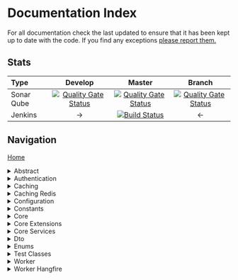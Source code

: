 # Documentation Index

For all documentation check the last updated to ensure that it has been kept up to date with the code. If you find any exceptions [please report them.](https://github.com/mrlunchbox777/StandardDot/issues/new)

## Stats

| Type | Develop | Master | Branch |
| :--- | :---: | :---: | :---: |
| Sonar Qube | [![Quality Gate Status](http://ec2-52-41-240-180.us-west-2.compute.amazonaws.com/api/project_badges/measure?project=StandardDot%3Adevelop&metric=alert_status)](http://ec2-52-41-240-180.us-west-2.compute.amazonaws.com/dashboard?id=StandardDot%3Adevelop) | [![Quality Gate Status](http://ec2-52-41-240-180.us-west-2.compute.amazonaws.com/api/project_badges/measure?project=StandardDot%3Amaster&metric=alert_status)](http://ec2-52-41-240-180.us-west-2.compute.amazonaws.com/dashboard?id=StandardDot%3Amaster) | [![Quality Gate Status](http://ec2-52-41-240-180.us-west-2.compute.amazonaws.com/api/project_badges/measure?project=StandardDot%3Abranch&metric=alert_status)](http://ec2-52-41-240-180.us-west-2.compute.amazonaws.com/dashboard?id=StandardDot%3Abranch) |
| Jenkins | -> | [![Build Status](http://ec2-34-217-32-249.us-west-2.compute.amazonaws.com:8080/buildStatus/icon?job=StandardDot)](http://ec2-34-217-32-249.us-west-2.compute.amazonaws.com:8080/job/StandardDot/buildTimeTrend) | <- |

## Navigation

[Home](/README.md)

<details><summary>Abstract</summary>
<p>

* [Abstract](/src/Abstract/README.md) - [Package](https://www.nuget.org/packages/StandardDot.Abstract/)
	* [Caching](/src/Abstract/Caching/README.md)
	* [Configuration](/src/Abstract/Configuration/README.md)
	* [Core Services](/src/Abstract/CoreServices/README.md)
	* [Data Structures](/src/Abstract/DataStructures/README.md)
	*	<details>
		<summary>Testing</summary>
		<p>

		* [Integration Tests](/src/AbstractIntegrationTests/README.md)
			* [Caching](/src/AbstractIntegrationTests/Caching/README.md)
			* [Configuration](/src/AbstractIntegrationTests/Configuration/README.md)
			* [Core Services](/src/AbstractIntegrationTests/CoreServices/README.md)
		* [Unit Tests](/src/AbstractUnitTests/README.md)
			* [Abstract Implementations](/src/AbstractUnitTests/AbstractImplementations/README.md)
			* [Abstract Objects](/src/AbstractUnitTests/AbstractObjects/README.md)
			* [Caching](/src/AbstractUnitTests/Caching/README.md)
			* [Configuration](/src/AbstractUnitTests/Configuration/README.md)
			* [Core Services](/src/AbstractUnitTests/CoreServices/README.md)
			* [Test Configuration Metadatas](/src/AbstractUnitTests/TestConfigurationMetadatas/README.md)
			* [Test Configurations](/src/AbstractUnitTests/TestConfigurations/README.md)

		</p>
		</details>
</p>
</details>

<details><summary>Authentication</summary>
<p>

* [Authentication](/src/Authentication/README.md) - [Package](https://www.nuget.org/packages/StandardDot.Authentication/)
	* [Hmac](/src/Authentication/Hmac/README.md)
	* [Jwt](/src/Jwt/README.md)
	* <details>
		<summary>Testing</summary>
		<p>

		* [Integration Tests](/src/AuthenticationIntegrationsTests/README.md)
			* [Hmac](/src/AuthenticationIntegrationsTests/Hmac/README.md)
		* [Unit Tests](/src/AuthenticationUnitTests/README.md)
			* [Hmac](/src/AuthenticationUnitTests/Hmac/README.md)
			* [Jwt](/src/AuthenticationUnitTests/Jwt/README.md)

		</p>
	  </details>
</p>
</details>

<details><summary>Caching</summary>
<p>

* [Caching](/src/Caching/README.md) - [Package](https://www.nuget.org/packages/StandardDot.Caching/)
	* <details>
		<summary>Testing</summary>
		<p>

		* [Unit Tests](/src/CachingUnitTests/README.md)

		</p>
	  </details>
</p>
</details>

<details><summary>Caching Redis</summary>
<p>

* [Caching Redis](/src/CachingRedis/README.md) - [Package](https://www.nuget.org/packages/StandardDot.Caching.Redis/)
	* [Abstract](/src/CachingRedis/Abstract/README.md)
	* [DataStructures](/src/CachingRedis/DataStructures/README.md)
	* [Dto](/src/CachingRedis/Dto/README.md)
	* [Enums](/src/CachingRedis/Enums/README.md)
	* [Providers](/src/CachingRedis/Providers/README.md)
	* [Service](/src/CachingRedis/Service/README.md)
	* <details>
		<summary>Testing</summary>
		<p>

		* [Unit Tests](/src/CachingRedisUnitTests/README.md)
			* [Configuration](/src/CachingRedisUnitTests/Configuration/README.md)
			* [Dto](/src/CachingRedisUnitTests/Dto/README.md)

		</p>
	  </details>
</p>
</details>

<details><summary>Configuration</summary>
<p>

* [Configuration]() - [Package]()
	* <details>
		<summary>Testing</summary>
		<p>

		* [Integration Tests]()
		* [Unit Tests]()

		</p>
	  </details>
</p>
</details>

<details><summary>Constants</summary>
<p>

* [Constants]() - [Package]()
	* <details>
		<summary>Testing</summary>
		<p>

		* [Unit Tests]()

		</p>
	  </details>
</p>
</details>

<details><summary>Core</summary>
<p>

* [Core]() - [Package]()
	* [Event]()
	* <details>
		<summary>Testing</summary>
		<p>

		* [Unit Tests]()
			* [Event]()

		</p>
	  </details>
</p>
</details>

<details><summary>Core Extensions</summary>
<p>

* [Core Extensions]() - [Package]()
	* [DataContract]()
	* [Object]()
		* [Deep Clone]()
	* <details>
		<summary>Testing</summary>
		<p>

		* [Unit Tests]()
			* [DataContract]()
			* [Object]()
				* [Deep Clone]()

		</p>
	  </details>
</p>
</details>

<details><summary>Core Services</summary>
<p>

* [Core Services]() - [Package]()
	* [Extensions]()
	* [Logging]()
	* [Manager]()
	* [Pagination]()
	* [Serialization]()
	* <details>
		<summary>Testing</summary>
		<p>

		* [Integration Tests]()
			* [Logging]()
			* [Serialization]()
		* [Unit Tests]()
			* [Extensions]()
			* [Logging]()
			* [Pagination]()
			* [Serialization]()

		</p>
	  </details>
</p>
</details>

<details><summary>Dto</summary>
<p>

* [Caching Redis]() - [Package]()
	* [Core  Services]()
	* [Exception]()
	* <details>
		<summary>Testing</summary>
		<p>

		* [Integration Tests]()
			* [Core  Services]()
			* [Exception]()
		* [Unit Tests]()
			* [Core  Services]()
			* [Exception]()

		</p>
	  </details>
</p>
</details>

<details><summary>Enums</summary>
<p>

* [Enums]() - [Package]()
	* <details>
		<summary>Testing</summary>
		<p>

		* [Unit Tests]()

		</p>
	  </details>
</p>
</details>

<details><summary>Test Classes</summary>
<p>

* [Test Classes]() - No Package (Used for testing)
	* [Abstract Implementation]()
	* [TestConfigurationMetadatas]()
	* [TestConfiguration]()
</p>
</details>

<details><summary>Worker</summary>
<p>

* [Worker]() - No Package, in development
</p>
</details>

<details><summary>Worker Hangfire</summary>
<p>

* [Worker Hangfire]() - No Package, in development
</p>
</details>